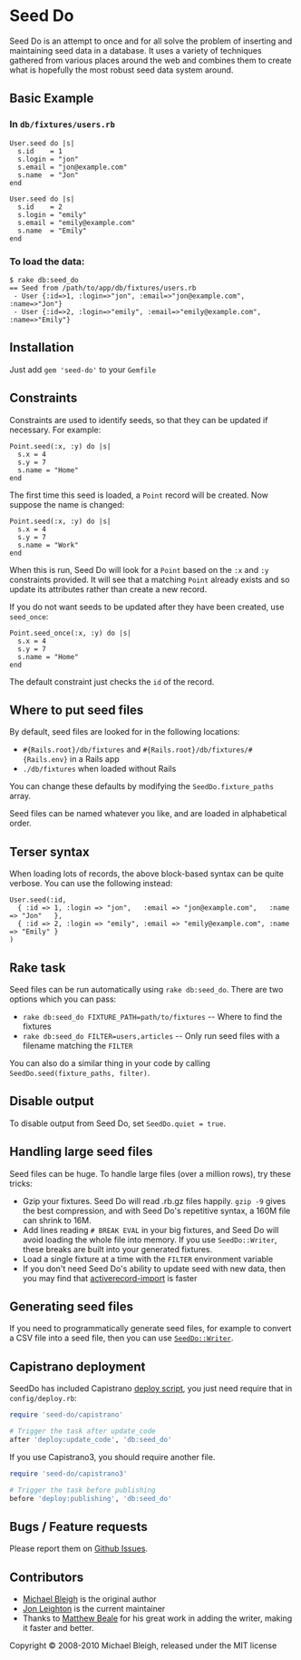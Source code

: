 Seed Do
=======

Seed Do is an attempt to once and for all solve the problem of inserting and maintaining seed data in a database. It uses a variety of techniques gathered from various places around the web and combines them to create what is hopefully the most robust seed data system around.

Basic Example
-------------

### In `db/fixtures/users.rb`

    User.seed do |s|
      s.id    = 1
      s.login = "jon"
      s.email = "jon@example.com"
      s.name  = "Jon"
    end

    User.seed do |s|
      s.id    = 2
      s.login = "emily"
      s.email = "emily@example.com"
      s.name  = "Emily"
    end

### To load the data:

    $ rake db:seed_do
    == Seed from /path/to/app/db/fixtures/users.rb
     - User {:id=>1, :login=>"jon", :email=>"jon@example.com", :name=>"Jon"}
     - User {:id=>2, :login=>"emily", :email=>"emily@example.com", :name=>"Emily"}

Installation
------------

Just add `gem 'seed-do'` to your `Gemfile`

Constraints
-----------

Constraints are used to identify seeds, so that they can be updated if necessary. For example:

    Point.seed(:x, :y) do |s|
      s.x = 4
      s.y = 7
      s.name = "Home"
    end

The first time this seed is loaded, a `Point` record will be created. Now suppose the name is changed:

    Point.seed(:x, :y) do |s|
      s.x = 4
      s.y = 7
      s.name = "Work"
    end

When this is run, Seed Do will look for a `Point` based on the `:x` and `:y` constraints provided. It will see that a matching `Point` already exists and so update its attributes rather than create a new record.

If you do not want seeds to be updated after they have been created, use `seed_once`:

    Point.seed_once(:x, :y) do |s|
      s.x = 4
      s.y = 7
      s.name = "Home"
    end

The default constraint just checks the `id` of the record.

Where to put seed files
-----------------------

By default, seed files are looked for in the following locations:

* `#{Rails.root}/db/fixtures` and `#{Rails.root}/db/fixtures/#{Rails.env}` in a Rails app
* `./db/fixtures` when loaded without Rails

You can change these defaults by modifying the `SeedDo.fixture_paths` array.

Seed files can be named whatever you like, and are loaded in alphabetical order.

Terser syntax
-------------

When loading lots of records, the above block-based syntax can be quite verbose. You can use the following instead:

    User.seed(:id,
      { :id => 1, :login => "jon",   :email => "jon@example.com",   :name => "Jon"   },
      { :id => 2, :login => "emily", :email => "emily@example.com", :name => "Emily" }
    )

Rake task
---------

Seed files can be run automatically using `rake db:seed_do`. There are two options which you can pass:

* `rake db:seed_do FIXTURE_PATH=path/to/fixtures` -- Where to find the fixtures
* `rake db:seed_do FILTER=users,articles` -- Only run seed files with a filename matching the `FILTER`

You can also do a similar thing in your code by calling `SeedDo.seed(fixture_paths, filter)`.

Disable output
--------------

To disable output from Seed Do, set `SeedDo.quiet = true`.

Handling large seed files
-------------------------

Seed files can be huge.  To handle large files (over a million rows), try these tricks:

* Gzip your fixtures.  Seed Do will read .rb.gz files happily.  `gzip -9` gives the   best compression, and with Seed Do's repetitive syntax, a 160M file can shrink to 16M.
* Add lines reading `# BREAK EVAL` in your big fixtures, and Seed Do will avoid loading the whole file into memory.  If you use `SeedDo::Writer`, these breaks are built into your generated fixtures.
* Load a single fixture at a time with the `FILTER` environment variable
* If you don't need Seed Do's ability to update seed with new data, then you may find that [activerecord-import](https://github.com/zdennis/activerecord-import) is faster

Generating seed files
---------------------

If you need to programmatically generate seed files, for example to convert a CSV file into a seed file, then you can use [`SeedDo::Writer`](lib/seed-do/writer.rb).

Capistrano deployment
---------------------

SeedDo has included Capistrano [deploy script](lib/seed-do/capistrano.rb), you just need require that
in `config/deploy.rb`:

```ruby
require 'seed-do/capistrano'

# Trigger the task after update_code
after 'deploy:update_code', 'db:seed_do'
```

If you use Capistrano3, you should require another file.

```ruby
require 'seed-do/capistrano3'

# Trigger the task before publishing
before 'deploy:publishing', 'db:seed_do'
```

Bugs / Feature requests
-----------------------

Please report them on [Github Issues](https://github.com/mbleigh/seed-do/issues).

Contributors
------------

* [Michael Bleigh](http://www.mbleigh.com/) is the original author
* [Jon Leighton](http://jonathanleighton.com/) is the current maintainer
* Thanks to [Matthew Beale](https://github.com/mixonic) for his great work in adding the writer, making it faster and better.

Copyright © 2008-2010 Michael Bleigh, released under the MIT license
